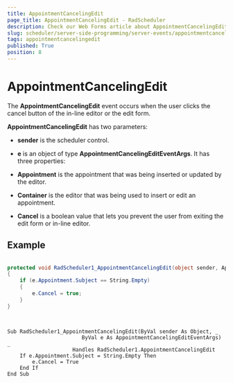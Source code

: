 ```yaml
---
title: AppointmentCancelingEdit
page_title: AppointmentCancelingEdit - RadScheduler
description: Check our Web Forms article about AppointmentCancelingEdit.
slug: scheduler/server-side-programming/server-events/appointmentcancelingedit
tags: appointmentcancelingedit
published: True
position: 8
---
```


# AppointmentCancelingEdit



The **AppointmentCancelingEdit** event occurs when the user clicks the cancel button of the in-line editor or the edit form.

**AppointmentCancelingEdit** has two parameters:

* **sender** is the scheduler control.

* **e** is an object of type **AppointmentCancelingEditEventArgs**. It has three properties:

* **Appointment** is the appointment that was being inserted or updated by the editor.

* **Container** is the editor that was being used to insert or edit an appointment.

* **Cancel** is a boolean value that lets you prevent the user from exiting the edit form or in-line editor.

## Example





````C#
	
protected void RadScheduler1_AppointmentCancelingEdit(object sender, AppointmentCancelingEditEventArgs e)
{
	if (e.Appointment.Subject == String.Empty)
	{
		e.Cancel = true;
	}
} 
	
````
````VB.NET
	
Sub RadScheduler1_AppointmentCancelingEdit(ByVal sender As Object, _
						ByVal e As AppointmentCancelingEditEventArgs) _
					 Handles RadScheduler1.AppointmentCancelingEdit
	If e.Appointment.Subject = String.Empty Then
		e.Cancel = True
	End If
End Sub
	
````

